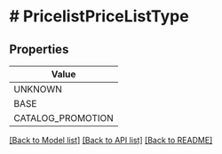 # # PricelistPriceListType


## Properties 



| Value |
------------ | 
UNKNOWN|&#39;UNKNOWN&#39;
BASE|&#39;BASE&#39;
CATALOG_PROMOTION|&#39;CATALOG_PROMOTION&#39;

[[Back to Model list]](../../README.md#models) [[Back to API list]](../../README.md#endpoints) [[Back to README]](../../README.md)

